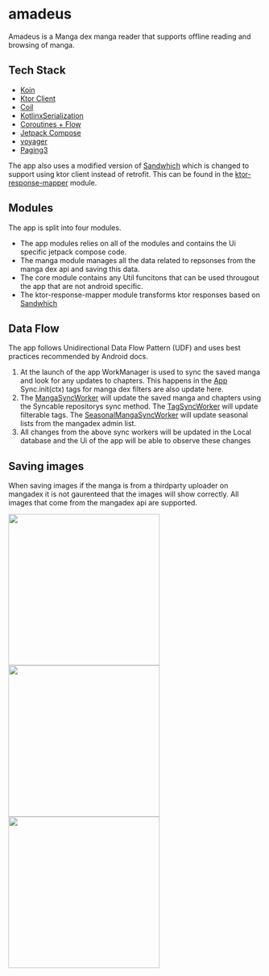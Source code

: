 # amadeus
Amadeus is a Manga dex manga reader that supports offline reading and browsing of manga.

## Tech Stack
- [Koin](https://insert-koin.io/)
- [Ktor Client](https://ktor.io/)
- [Coil](https://coil-kt.github.io/coil/compose/)
- [KotlinxSerialization](https://kotlinlang.org/docs/serialization.html)
- [Coroutines + Flow](https://kotlinlang.org/docs/coroutines-overview.html)
- [Jetpack Compose](https://developer.android.com/jetpack/compose)
- [voyager](https://voyager.adriel.cafe/)
- [Paging3](https://developer.android.com/topic/libraries/architecture/paging/v3-overview)

The app also uses a modified version of [Sandwhich](https://github.com/skydoves/sandwich) which is changed to support using ktor client instead of retrofit.
This can be found in the [ktor-response-mapper](https://github.com/SilvVF/amadeus/tree/master/ktor-response-mapper) module.

## Modules
The app is split into four modules.
- The app modules relies on all of the modules and contains the Ui specific jetpack compose code.
- The manga module manages all the data related to repsonses from the manga dex api and saving this data.
- The core module contains any Util funcitons that can be used througout the app that are not android specific.
- The ktor-response-mapper module transforms ktor responses based on [Sandwhich](https://github.com/skydoves/sandwich)

## Data Flow
The app follows Unidirectional Data Flow Pattern (UDF) and uses best practices recommended by Android docs.

1. At the launch of the app WorkManager is used to sync the saved manga and look for any updates to chapters.
This happens in the [App](https://github.com/SilvVF/amadeus/blob/master/app/src/main/java/io/silv/amadeus/AmadeusApp.kt) Sync.init(ctx)
tags for manga dex filters are also update here.
3. The [MangaSyncWorker](https://github.com/SilvVF/amadeus/blob/master/manga/src/main/java/io/silv/manga/local/workers/MangaSyncWorker.kt) will update the saved manga and chapters      using the Syncable repositorys sync method.
  The [TagSyncWorker](https://github.com/SilvVF/amadeus/blob/master/manga/src/main/java/io/silv/manga/local/workers/TagSyncWorker.kt) will update filterable tags.
  The [SeasonalMangaSyncWorker](https://github.com/SilvVF/amadeus/blob/master/manga/src/main/java/io/silv/manga/local/workers/SeasonalMangaSyncWorker.kt) will update seasonal lists     from the mangadex admin list.
4. All changes from the above sync workers will be updated in the Local database and the Ui of the app will be able to observe these changes

## Saving images
When saving images if the manga is from a thirdparty uploader on mangadex it is not gaurenteed that the images will show correctly. All images that come from the mangadex api are 
supported.

<img src="https://github.com/SilvVF/amadeus/assets/98186105/cb687834-a69f-42fe-a1df-6921c0d2767e" width=300>
<img src="https://github.com/SilvVF/amadeus/assets/98186105/3adffca4-fe15-4e7a-bfb3-a46c5ffb35fc" width=300>
<img src="https://github.com/SilvVF/amadeus/assets/98186105/a859ad00-e6c8-4ef6-8128-447dc6abb242" width=300>
